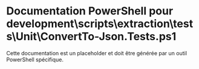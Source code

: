 # Documentation PowerShell pour development\scripts\extraction\tests\Unit\ConvertTo-Json.Tests.ps1

Cette documentation est un placeholder et doit être générée par un outil PowerShell spécifique.
